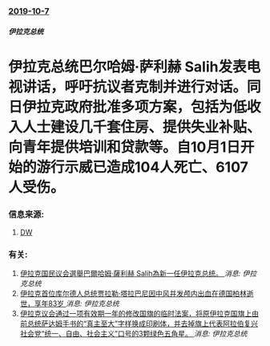 ### [2019-10-7](/news/2019/10/7/index.md)

##### 伊拉克总统
# 伊拉克总统巴尔哈姆·萨利赫 Salih发表电视讲话，呼吁抗议者克制并进行对话。同日伊拉克政府批准多项方案，包括为低收入人士建设几千套住房、提供失业补贴、向青年提供培训和贷款等。自10月1日开始的游行示威已造成104人死亡、6107人受伤。 




### 信息来源:

1. [DW](https://www.dw.com/zh/%E5%BE%B7%E5%9B%BD%E6%9E%97%E5%A0%A1%E5%8F%91%E7%94%9F%E5%8D%A1%E8%BD%A6%E5%86%B2%E6%92%9E%E4%BA%8B%E4%BB%B6-%E7%96%91%E4%B8%BA%E6%81%90%E8%A2%AD/a-50734540)

### 有关:

1. [伊拉克国民议会選舉巴爾哈姆·薩利赫 Salih為新一任伊拉克总统。 ](/news/2018/10/2/伊拉克国民议会選舉巴爾哈姆-薩利赫-Salih為新一任伊拉克总统.md) _消息: 伊拉克总统_
2. [伊拉克首位库尔德人总统贾拉勒·塔拉巴尼因中风并发颅内出血在德国柏林逝世，享年83岁 ](/news/2017/10/3/伊拉克首位库尔德人总统贾拉勒-塔拉巴尼因中风并发颅内出血在德国柏林逝世-享年83岁.md) _消息: 伊拉克总统_
3. [伊拉克议会通过一项有效期一年的修改国旗的临时法案，将原伊拉克国旗上由前总统萨达姆手书的“真主至大”字样换成印刷体，并去掉旗上代表阿拉伯复兴社会党“统一、自由、社会主义”口号的3颗绿色五角星。 ](/news/2008/01/22/伊拉克议会通过一项有效期一年的修改国旗的临时法案-将原伊拉克国旗上由前总统萨达姆手书的-真主至大-字样换成印刷体-并去掉.md) _消息: 伊拉克总统_
